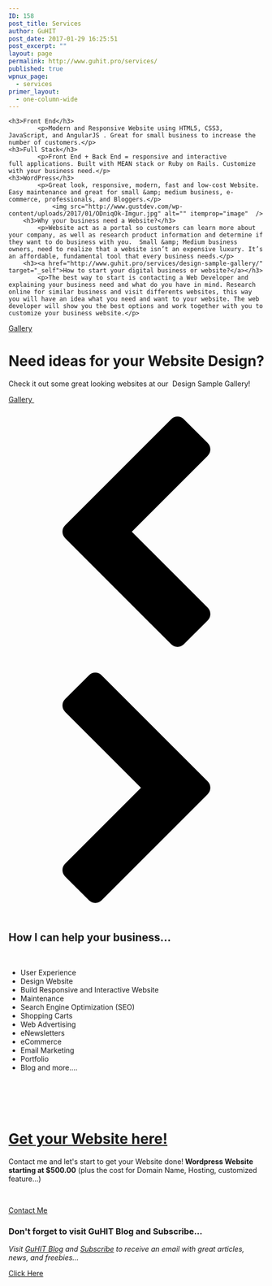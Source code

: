 ```yaml
---
ID: 158
post_title: Services
author: GuHIT
post_date: 2017-01-29 16:25:51
post_excerpt: ""
layout: page
permalink: http://www.guhit.pro/services/
published: true
wpnux_page:
  - services
primer_layout:
  - one-column-wide
---
```


	<h3>Front End</h3>		
			<p>Modern and Responsive Website using HTML5, CSS3, JavaScript, and AngularJS . Great for small business to increase the number of customers.</p>
	<h3>Full Stack</h3>		
			<p>Front End + Back End = responsive and interactive full applications. Built with MEAN stack or Ruby on Rails. Customize with your business need.</p>
	<h3>WordPress</h3>		
			<p>Great look, responsive, modern, fast and low-cost Website. Easy maintenance and great for small &amp; medium business, e-commerce, professionals, and Bloggers.</p>
				<img src="http://www.gustdev.com/wp-content/uploads/2017/01/ODniqOk-Imgur.jpg" alt="" itemprop="image"  />
		<h3>Why your business need a Website?</h3>		
			<p>Website act as a portal so customers can learn more about your company, as well as research product information and determine if they want to do business with you.  Small &amp; Medium business owners, need to realize that a website isn’t an expensive luxury. It’s an affordable, fundamental tool that every business needs.</p>
		<h3><a href="http://www.guhit.pro/services/design-sample-gallery/" target="_self">How to start your digital business or website?</a></h3>		
			<p>The best way to start is contacting a Web Developer and explaining your business need and what do you have in mind. Research online for similar business and visit differents websites, this way you will have an idea what you need and want to your website. The web developer will show you the best options and work together with you to customize your business website.</p>
<a href="http://www.guhit.pro/services/design-sample-gallery/" target="_self">Gallery</a>		 
				<a href="http://www.guhit.pro/services/design-sample-gallery/" target="_self" itemprop="url">
				<img src="http://www.guhit.pro/wp-content/uploads/bb-plugin/cache/services-2-landscape.jpg" alt="" itemprop="image"  />
				</a>
		<h1>Need ideas for your Website Design?</h1>
		<p>Check it out some great looking websites at our  Design Sample Gallery!</p>
			<a href="http://www.guhit.pro/services/design-sample-gallery/" target="_self" role="button">
						Gallery
					</a>
			<img src="http://www.gustdev.com/wp-content/uploads/2017/01/web1-1024x768.jpg" alt="" />			
			<img src="http://www.gustdev.com/wp-content/uploads/2017/01/web2.png" alt="" />			
			<img src="http://www.gustdev.com/wp-content/uploads/2017/01/web10.png" alt="" />			
			<img src="http://www.gustdev.com/wp-content/uploads/2017/01/web4.png" alt="" />			
			<img src="http://www.gustdev.com/wp-content/uploads/2017/01/web5.png" alt="" />			
			<img src="http://www.gustdev.com/wp-content/uploads/2017/01/web22.png" alt="" />			
			<img src="http://www.gustdev.com/wp-content/uploads/2017/01/web26.png" alt="" />			
			<img src="http://www.gustdev.com/wp-content/uploads/2017/01/web14.png" alt="" />			
				<a href="#" aria-label="previous" aria-role="button"><svg version="1.1" xmlns="http://www.w3.org/2000/svg" xmlns:xlink="http://www.w3.org/1999/xlink" viewBox="0 0 512 512">
<path d="M398.572,104.287L246.857,256.001l151.715,151.714c3.617,3.618,5.428,7.904,5.428,12.856c0,4.953-1.811,9.238-5.428,12.857 l-47.428,47.428c-3.619,3.619-7.904,5.428-12.857,5.428s-9.238-1.809-12.857-5.428l-212-212c-3.619-3.618-5.428-7.904-5.428-12.856 c0-4.953,1.81-9.238,5.428-12.857l212-212c3.619-3.618,7.904-5.428,12.857-5.428s9.238,1.81,12.857,5.428l47.428,47.429 C402.189,82.19,404,86.476,404,91.428c0,4.953-1.811,9.238-5.428,12.857V104.287z"/>
</svg>
</a>
				<a href="#" aria-label="next" aria-role="button"><svg version="1.1" xmlns="http://www.w3.org/2000/svg" xmlns:xlink="http://www.w3.org/1999/xlink" viewBox="0 0 512 512">
<path d="M113.428,407.713l151.715-151.714L113.428,104.285c-3.617-3.618-5.428-7.904-5.428-12.856c0-4.953,1.811-9.238,5.428-12.857 l47.428-47.428c3.619-3.619,7.904-5.428,12.857-5.428s9.238,1.809,12.857,5.428l212,212c3.619,3.618,5.429,7.904,5.429,12.856 c0,4.953-1.81,9.238-5.429,12.857l-212,212c-3.619,3.618-7.904,5.428-12.857,5.428s-9.238-1.81-12.857-5.428l-47.428-47.429 c-3.617-3.618-5.428-7.904-5.428-12.856c0-4.953,1.811-9.238,5.428-12.857V407.713z"/>
</svg>
</a>
		<h2>How I can help your business...</h2>		
			<ul>
<li>User Experience</li>
<li>Design Website</li>
<li>Build Responsive and Interactive Website</li>
<li>Maintenance</li>
<li>Search Engine Optimization (SEO)</li>
<li>Shopping Carts</li>
<li>Web Advertising</li>
<li>eNewsletters</li>
<li>eCommerce</li>
<li>Email Marketing</li>
<li>Portfolio</li>
<li>Blog and more....</li>
</ul>
<p>&nbsp;</p>
<p>&nbsp;</p>
				<a href="http://www.guhit.pro/contact/" target="_self" itemprop="url">
				<img src="http://www.guhit.pro/wp-content/uploads/bb-plugin/cache/vXKyC7A-Imgur-1024x683-panorama.jpg" alt="" itemprop="image"  />
				</a>
	<h1><a href="http://www.guhit.pro/contact/" target="_self">Get your Website here!</a></h1>		
			<p>Contact me and let's start to get your Website done!<strong> Wordpress Website starting at $500.00</strong> (plus the cost for Domain Name, Hosting, customized feature...)</p>
<p>&nbsp;</p>
			<a href="http://www.guhit.pro/contact/" target="_self" role="button">
						Contact Me
					</a>
		<h3>Don't forget to visit GuHIT Blog and Subscribe... </h3>
		<p><em>Visit <a href="http://www.guhit.pro/blog/">GuHIT Blog</a> and <a href="http://gem.godaddy.com/signups/414828/join">Subscribe</a> to receive an email with great articles, news, and freebies...</em></p>
			<a href="http://gem.godaddy.com/signups/414828/join" target="_self" role="button">
						Click Here
					</a>